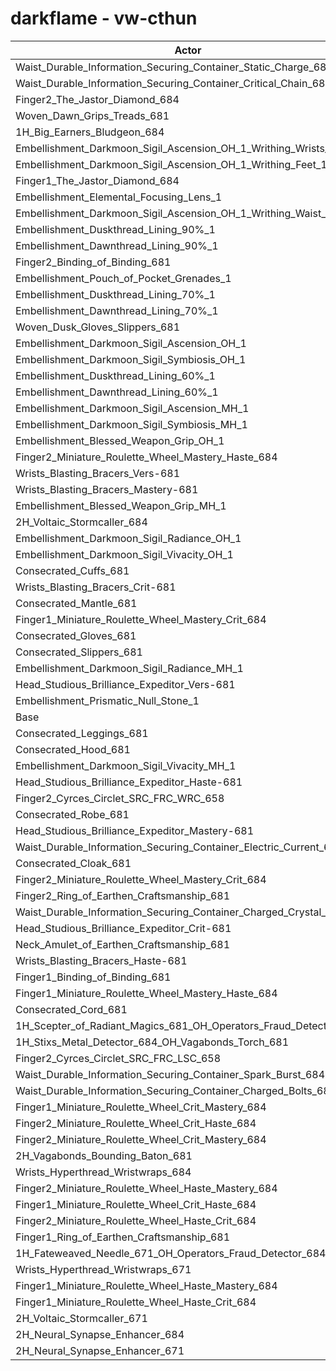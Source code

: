 # darkflame - vw-cthun
| Actor | DPS | Increase |
|---|:---:|:---:|
|Waist_Durable_Information_Securing_Container_Static_Charge_684|2951833|25.85%|
|Waist_Durable_Information_Securing_Container_Critical_Chain_684|2394148|2.07%|
|Finger2_The_Jastor_Diamond_684|2376079|1.30%|
|Woven_Dawn_Grips_Treads_681|2372291|1.14%|
|1H_Big_Earners_Bludgeon_684|2372272|1.14%|
|Embellishment_Darkmoon_Sigil_Ascension_OH_1_Writhing_Wrists_1|2368583|0.98%|
|Embellishment_Darkmoon_Sigil_Ascension_OH_1_Writhing_Feet_1|2366575|0.90%|
|Finger1_The_Jastor_Diamond_684|2366499|0.90%|
|Embellishment_Elemental_Focusing_Lens_1|2365530|0.85%|
|Embellishment_Darkmoon_Sigil_Ascension_OH_1_Writhing_Waist_1|2364570|0.81%|
|Embellishment_Duskthread_Lining_90%_1|2360761|0.65%|
|Embellishment_Dawnthread_Lining_90%_1|2360538|0.64%|
|Finger2_Binding_of_Binding_681|2360139|0.62%|
|Embellishment_Pouch_of_Pocket_Grenades_1|2357427|0.51%|
|Embellishment_Duskthread_Lining_70%_1|2357220|0.50%|
|Embellishment_Dawnthread_Lining_70%_1|2357051|0.49%|
|Woven_Dusk_Gloves_Slippers_681|2356412|0.47%|
|Embellishment_Darkmoon_Sigil_Ascension_OH_1|2355931|0.45%|
|Embellishment_Darkmoon_Sigil_Symbiosis_OH_1|2355693|0.44%|
|Embellishment_Duskthread_Lining_60%_1|2354582|0.39%|
|Embellishment_Dawnthread_Lining_60%_1|2354334|0.38%|
|Embellishment_Darkmoon_Sigil_Ascension_MH_1|2353384|0.34%|
|Embellishment_Darkmoon_Sigil_Symbiosis_MH_1|2352610|0.30%|
|Embellishment_Blessed_Weapon_Grip_OH_1|2349280|0.16%|
|Finger2_Miniature_Roulette_Wheel_Mastery_Haste_684|2348620|0.13%|
|Wrists_Blasting_Bracers_Vers-681|2348468|0.13%|
|Wrists_Blasting_Bracers_Mastery-681|2348423|0.13%|
|Embellishment_Blessed_Weapon_Grip_MH_1|2348063|0.11%|
|2H_Voltaic_Stormcaller_684|2347973|0.11%|
|Embellishment_Darkmoon_Sigil_Radiance_OH_1|2347808|0.10%|
|Embellishment_Darkmoon_Sigil_Vivacity_OH_1|2347494|0.09%|
|Consecrated_Cuffs_681|2347415|0.08%|
|Wrists_Blasting_Bracers_Crit-681|2347350|0.08%|
|Consecrated_Mantle_681|2347190|0.07%|
|Finger1_Miniature_Roulette_Wheel_Mastery_Crit_684|2346528|0.04%|
|Consecrated_Gloves_681|2346512|0.04%|
|Consecrated_Slippers_681|2346232|0.03%|
|Embellishment_Darkmoon_Sigil_Radiance_MH_1|2346050|0.02%|
|Head_Studious_Brilliance_Expeditor_Vers-681|2345630|0.01%|
|Embellishment_Prismatic_Null_Stone_1|2345610|0.01%|
|Base|2345487|0.00%|
|Consecrated_Leggings_681|2345323|-0.01%|
|Consecrated_Hood_681|2345304|-0.01%|
|Embellishment_Darkmoon_Sigil_Vivacity_MH_1|2345183|-0.01%|
|Head_Studious_Brilliance_Expeditor_Haste-681|2345111|-0.02%|
|Finger2_Cyrces_Circlet_SRC_FRC_WRC_658|2344864|-0.03%|
|Consecrated_Robe_681|2344521|-0.04%|
|Head_Studious_Brilliance_Expeditor_Mastery-681|2344505|-0.04%|
|Waist_Durable_Information_Securing_Container_Electric_Current_684|2344358|-0.05%|
|Consecrated_Cloak_681|2344034|-0.06%|
|Finger2_Miniature_Roulette_Wheel_Mastery_Crit_684|2343702|-0.08%|
|Finger2_Ring_of_Earthen_Craftsmanship_681|2343644|-0.08%|
|Waist_Durable_Information_Securing_Container_Charged_Crystal_684|2343258|-0.10%|
|Head_Studious_Brilliance_Expeditor_Crit-681|2342867|-0.11%|
|Neck_Amulet_of_Earthen_Craftsmanship_681|2342082|-0.15%|
|Wrists_Blasting_Bracers_Haste-681|2342052|-0.15%|
|Finger1_Binding_of_Binding_681|2341807|-0.16%|
|Finger1_Miniature_Roulette_Wheel_Mastery_Haste_684|2341742|-0.16%|
|Consecrated_Cord_681|2341320|-0.18%|
|1H_Scepter_of_Radiant_Magics_681_OH_Operators_Fraud_Detector_684|2340164|-0.23%|
|1H_Stixs_Metal_Detector_684_OH_Vagabonds_Torch_681|2339973|-0.24%|
|Finger2_Cyrces_Circlet_SRC_FRC_LSC_658|2338219|-0.31%|
|Waist_Durable_Information_Securing_Container_Spark_Burst_684|2337108|-0.36%|
|Waist_Durable_Information_Securing_Container_Charged_Bolts_684|2336818|-0.37%|
|Finger1_Miniature_Roulette_Wheel_Crit_Mastery_684|2335748|-0.42%|
|Finger2_Miniature_Roulette_Wheel_Crit_Haste_684|2334365|-0.47%|
|Finger2_Miniature_Roulette_Wheel_Crit_Mastery_684|2333821|-0.50%|
|2H_Vagabonds_Bounding_Baton_681|2332600|-0.55%|
|Wrists_Hyperthread_Wristwraps_684|2329597|-0.68%|
|Finger2_Miniature_Roulette_Wheel_Haste_Mastery_684|2329435|-0.68%|
|Finger1_Miniature_Roulette_Wheel_Crit_Haste_684|2327650|-0.76%|
|Finger2_Miniature_Roulette_Wheel_Haste_Crit_684|2325923|-0.83%|
|Finger1_Ring_of_Earthen_Craftsmanship_681|2325863|-0.84%|
|1H_Fateweaved_Needle_671_OH_Operators_Fraud_Detector_684|2325012|-0.87%|
|Wrists_Hyperthread_Wristwraps_671|2322586|-0.98%|
|Finger1_Miniature_Roulette_Wheel_Haste_Mastery_684|2305379|-1.71%|
|Finger1_Miniature_Roulette_Wheel_Haste_Crit_684|2303254|-1.80%|
|2H_Voltaic_Stormcaller_671|2280100|-2.79%|
|2H_Neural_Synapse_Enhancer_684|2256865|-3.78%|
|2H_Neural_Synapse_Enhancer_671|2197650|-6.30%|
